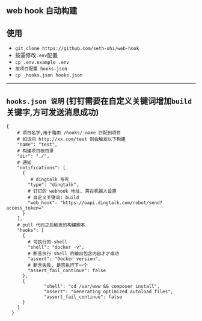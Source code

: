 ## web hook 自动构建


## 使用
* `git clone https://github.com/seth-shi/web-hook`
* 按需修改`.env`配置
* `cp .env.example .env`
* `按项目配置 hooks.json`
* `cp _hooks.json hooks.json`

****

## `hooks.json 说明` (钉钉需要在自定义关键词增加`build`关键字,方可发送消息成功)
```shell
{
    # 项目名字,用于路由 /hooks/:name 匹配到项目
    # 如访问 http://xx.com/test 则会触发以下构建
    "name": "test",
    # 构建项目根目录
    "dir": "./",
    # 通知
    "notifications": [
      {
         # dingtalk 写死
        "type": "dingtalk",
        # 钉钉的 webhook 地址, 需在机器人设置
        # 自定义关键词: build
        "web_hook": "https://oapi.dingtalk.com/robot/send?access_token="
      }
    ],
    # pull 代码之后触发的构建脚本
    "hooks": [
      {
        # 可执行的 shell
        "shell": "docker -v",
        # 断言执行 shell 的输出包含内容才才成功
        "assert": "Docker version",
        # 断言失败, 是否执行下一个
        "assert_fail_continue": false
      },
      {
              "shell": "cd /var/www && composer install",
              "assert": "Generating optimized autoload files",
              "assert_fail_continue": false
      }
    ]
  }
```